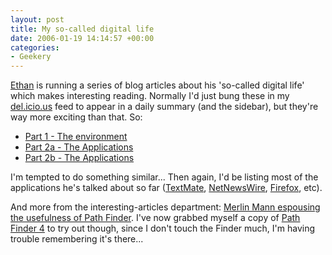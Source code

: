 ```yaml
---
layout: post
title: My so-called digital life
date: 2006-01-19 14:14:57 +00:00
categories:
- Geekery
---
```

[Ethan](http://blackrimglasses.com/) is running a series of blog articles about his 'so-called digital life' which makes interesting reading.  Normally I'd just bung these in my [del.icio.us](http://del.icio.us/) feed to appear in a daily summary (and the sidebar), but they're way more exciting than that.  So:

 * [Part 1 - The environment](http://blackrimglasses.com/archives/2006/01/15/my-so-called-digital-life-pt-1-the-environment/)
 * [Part 2a - The Applications](http://blackrimglasses.com/archives/2006/01/18/my-so-called-digital-life-pt-2-the-applications/)
 * [Part 2b - The Applications](http://blackrimglasses.com/archives/2006/01/18/my-so-called-digital-life-pt-2b-the-applications/)

I'm tempted to do something similar...  Then again, I'd be listing most of the applications he's talked about so far ([TextMate](http://macromates.com/), [NetNewsWire](http://ranchero.com/netnewswire/), [Firefox](http://www.mozilla.org/products/firefox/), etc).

And more from the interesting-articles department: [Merlin Mann espousing the usefulness of Path Finder](http://www.43folders.com/2006/01/17/7-things-pathfinder/).  I've now grabbed myself a copy of [Path Finder 4](http://www.cocoatech.com/pf4/) to try out though, since I don't touch the Finder much, I'm having trouble remembering it's there...
